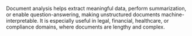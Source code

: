 Document analysis helps extract meaningful data, perform summarization, or enable question-answering, making unstructured documents machine-interpretable.
It is especially useful in legal, financial, healthcare, or compliance domains, where documents are lengthy and complex.

